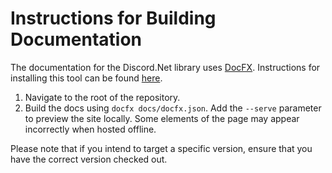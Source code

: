 # Instructions for Building Documentation

The documentation for the Discord.Net library uses [DocFX][docfx-main].
Instructions for installing this tool can be found [here][docfx-installing].

1. Navigate to the root of the repository.
2. Build the docs using `docfx docs/docfx.json`. Add the `--serve`
 parameter to preview the site locally. Some elements of the page
 may appear incorrectly when hosted offline.

Please note that if you intend to target a specific version, ensure that
you have the correct version checked out.

[docfx-main]: https://dotnet.github.io/docfx/
[docfx-installing]: https://dotnet.github.io/docfx/tutorial/docfx_getting_started.html